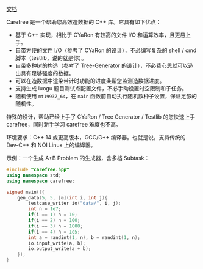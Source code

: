 [文档](https://xie-zheyuan.gitbook.io/carefree-cn/)

Carefree 是一个帮助您高效造数据的 C++ 库。它具有如下优点：

* 基于 C++ 实现，相比于 CYaRon 有较高的文件 I/O 和运算效率，且更易上手。
* 自带方便的文件 I/O（参考了 CYaRon 的设计），不必编写复杂的 shell / cmd 脚本（testlib，说的就是你）。
* 自带多种树的构造（参考了 Tree-Generator 的设计），不必费心思就可以造出具有足够强度的数据。
* 可以在造数据中渲染带计时功能的进度条帮您监测造数据进度。
* 支持生成 luogu 题目测试点配置文件，不必手动设置时空限制和子任务。
* 随机使用 `mt19937_64`，在 `main` 函数前自动执行随机数种子设置，保证足够的随机性。

特殊的设计，帮助已经上手了 CYaRon / Tree Generator / Testlib 的您快速上手 carefree，同时新手学习 carefree 难度也不高。

环境要求：C++ 14 或更高版本，GCC/G++ 编译器。也就是说，支持传统的 Dev-C++ 和 NOI Linux 上的编译器。

示例：一个生成 A+B Problem 的生成器，含多档 Subtask：

```cpp
#include "carefree.hpp"
using namespace std;
using namespace carefree;

signed main(){
    gen_data(5, 5, [&](int i, int j){
        testcase_writer io("data/", i, j);
        int n = 1e7;
        if(i == 1) n = 10;
        if(i == 2) n = 100;
        if(i == 3) n = 1000;
        if(i == 4) n = 1e5;
        int a = randint(1, n), b = randint(1, n);
        io.input_write(a, b);
        io.output_write(a + b);
    });
}
```
